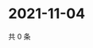 # 2021-11-04

共 0 条

<!-- BEGIN WEIBO -->
<!-- 最后更新时间 Thu Nov 04 2021 05:00:41 GMT+0800 (China Standard Time) -->

<!-- END WEIBO -->
